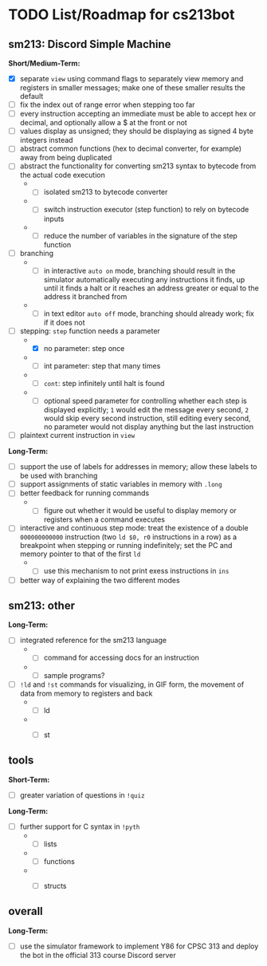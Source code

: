 # TODO List/Roadmap for cs213bot

## sm213: Discord Simple Machine

**Short/Medium-Term:**
- [X] separate `view` using command flags to separately view memory and registers in smaller messages; make one of these smaller results the default
- [ ] fix the index out of range error when stepping too far
- [ ] every instruction accepting an immediate must be able to accept hex or decimal, and optionally allow a $ at the front or not
- [ ] values display as unsigned; they should be displaying as signed 4 byte integers instead
- [ ] abstract common functions (hex to decimal converter, for example) away from being duplicated
- [ ] abstract the functionality for converting sm213 syntax to bytecode from the actual code execution
     * - [ ] isolated sm213 to bytecode converter
     * - [ ] switch instruction executor (step function) to rely on bytecode inputs
     * - [ ] reduce the number of variables in the signature of the step function
- [ ] branching
     * - [ ] in interactive `auto on` mode, branching should result in the simulator automatically executing any instructions it finds, up until it finds a halt or it reaches an address greater or equal to the address it branched from
     * - [ ] in text editor `auto off` mode, branching should already work; fix if it does not
- [ ] stepping: `step` function needs a parameter
     * - [x] no parameter: step once
     * - [ ] int parameter: step that many times
     * - [ ] `cont`: step infinitely until halt is found
     * - [ ] optional speed parameter for controlling whether each step is displayed explicitly; `1` would edit the message every second, `2` would skip every second instruction, still editing every second, no parameter would not display anything but the last instruction
- [ ] plaintext current instruction in `view`

**Long-Term:**
- [ ] support the use of labels for addresses in memory; allow these labels to be used with branching
- [ ] support assignments of static variables in memory with `.long`
- [ ] better feedback for running commands
     * - [ ] figure out whether it would be useful to display memory or registers when a command executes
- [ ] interactive and continuous step mode: treat the existence of a double `000000000000` instruction (two `ld $0, r0` instructions in a row) as a breakpoint when stepping or running indefinitely; set the PC and memory pointer to that of the first `ld`
     * - [ ] use this mechanism to not print exess instructions in `ins`
- [ ] better way of explaining the two different modes

## sm213: other

**Long-Term:**
- [ ] integrated reference for the sm213 language
     * - [ ] command for accessing docs for an instruction
     * - [ ] sample programs?
- [ ] `!ld` and `!st` commands for visualizing, in GIF form, the movement of data from memory to registers and back
     *  - [ ] ld
     *  - [ ] st


## tools

**Short-Term:**
- [ ] greater variation of questions in `!quiz`

**Long-Term:**
- [ ] further support for C syntax in `!pyth`
    *  - [ ] lists
    *  - [ ] functions
    *  - [ ] structs
    
    
## overall

**Long-Term:**
- [ ] use the simulator framework to implement Y86 for CPSC 313 and deploy the bot in the official 313 course Discord server
